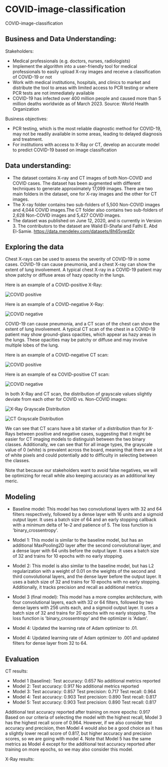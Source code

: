 # COVID-image-classification
COVID-image-classification


## Business and Data Understanding:

Stakeholders: 
- Medical professionals (e.g. doctors, nurses, radiologists) 
- Implement the algorithm into a user-friendly tool for medical professionals to easily upload X-ray images and receive a classification of COVID-19 or not
- Work with medical institutions, hospitals, and clinics to market and distribute the tool to areas with limited access to PCR testing or where PCR tests are not immediately available
- COVID-19 has infected over 400 million people and caused more than 5 million deaths worldwide as of March 2023. Source: World Health Organization

Business objectives:
- PCR testing, which is the most reliable diagnostic method for COVID-19, may not be readily available in some areas, leading to delayed diagnosis and treatment.
- For institutions with access to X-Ray or CT, develop an accurate model to predict COVID-19 based on image classification

## Data understanding:
-  The dataset contains X-ray and CT images of both Non-COVID and COVID cases.
The dataset has been augmented with different techniques to generate approximately 17,099 images. There are two main folders in the dataset, one for X-ray images and the other for CT images.
- The X-ray folder contains two sub-folders of 5,500 Non-COVID images and 4,044 COVID images.The CT folder also contains two sub-folders of 2,628 Non-COVID images and 5,427 COVID images.
- The dataset was published on June 12, 2020, and is currently in Version 3. The contributors to the dataset are Walid El-Shafai and Fathi E. Abd El-Samie. https://data.mendeley.com/datasets/8h65ywd2jr 

## Exploring the data

Chest X-rays can be used to assess the severity of COVID-19 in some cases. COVID-19 can cause pneumonia, and a chest X-ray can show the extent of lung involvement. A typical chest X-ray in a COVID-19 patient may show patchy or diffuse areas of hazy opacity in the lungs.

Here is an example of a COVID-positive X-Ray:

![COVID positive](imgs/covid_xray.png) 

Here is an example of a COVID-negative X-Ray:

![COVID negative](imgs/noncovid_xray.png) 

COVID-19 can cause pneumonia, and a CT scan of the chest can show the extent of lung involvement. A typical CT scan of the chest in a COVID-19 patient may show ground-glass opacities, which appear as hazy areas in the lungs. These opacities may be patchy or diffuse and may involve multiple lobes of the lung.

Here is an example of a COVID-negative CT scan:

![COVID positive](imgs/covid_ct.png) 

Here is an example of ea COVID-positive CT scan:

![COVID negative](imgs/noncovid_ct.png) 

In both X-Ray and CT scan, the distribution of grayscale values slightly deviate from each other for COVID vs. Non-COVID images:

![X-Ray Grayscale Distribution](imgs/xray_grayscale.png) 

![CT Grayscale Distribution](imgs/ct_grayscale.png) 

We can see that CT scans have a bit starker of a distribution than for X-Rays between positive and negative cases, suggesting that it might be easier for CT imaging models to distinguish between the two binary classes. Additionally, we can see that for all image types, the grayscale value of 0 (white) is prevalent across the board, meaning that there are a lot of white pixels and could potentially add to difficulty in selecting between the classes.

Note that because our stakeholders want to avoid false negatives, we will be optimizing for recall while also keeping accuracy as an additional key meric. 

## Modeling

- Baseline model: This model has two convolutional layers with 32 and 64 filters respectively, followed by a dense layer with 16 units and a sigmoid output layer. It uses a batch size of 64 and an early stopping callback with a minimum delta of 1e-2 and patience of 5. The loss function is 'binary_crossentropy'.

- Model 1: This model is similar to the baseline model, but has an additional MaxPooling2D layer after the second convolutional layer, and a dense layer with 64 units before the output layer. It uses a batch size of 32 and trains for 10 epochs with no early stopping.

- Model 2: This model is also similar to the baseline model, but has L2 regularization with a weight of 0.01 on the weights of the second and third convolutional layers, and the dense layer before the output layer. It uses a batch size of 32 and trains for 10 epochs with no early stopping. Additionally, it tracks precision and recall as additional metrics.

- Model 3 (final model): This model has a more complex architecture, with four convolutional layers, each with 32 or 64 filters, followed by two dense layers with 256 units each, and a sigmoid output layer. It uses a batch size of 32 and trains for 20 epochs with no early stopping. The loss function is 'binary_crossentropy' and the optimizer is 'Adam'.

- Model 4: Updated the learning rate of Adam optimizer to .01.

- Model 4: Updated learning rate of Adam optimizer to .001 and updated filters for dense layer from 32 to 64.

## Evaluation

CT results:

- Model 1 (baseline): Test accuracy: 0.657 No additional metrics reported
- Model 2: Test accuracy: 0.917 No additional metrics reported
- Model 3: Test accuracy: 0.857 Test precision: 0.717 Test recall: 0.964
- Model 4: Test accuracy: 0.903 Test precision: 0.890 Test recall: 0.817
- Model 5: Test accuracy: 0.903 Test precision: 0.890 Test recall: 0.817

Additional test accuracy reported after training on more epochs: 0.917 Based on our criteria of selecting the model with the highest recall, Model 3 has the highest recall score of 0.964. However, if we also consider test accuracy and precision, then Model 4 would also be a good choice as it has a slightly lower recall score of 0.817, but higher accuracy and precision scores, so we are going with model 4. Note that Model 5 has the same metrics as Model 4 except for the additional test accuracy reported after training on more epochs, so we may also consider this model.

X-Ray results:




